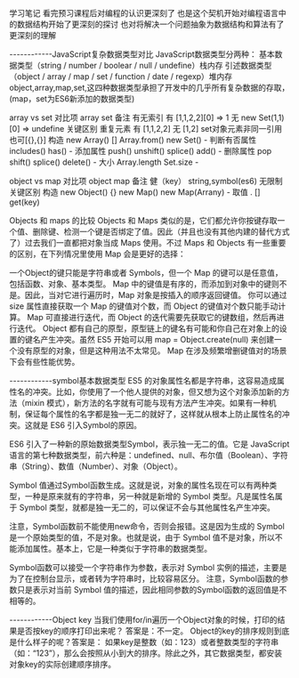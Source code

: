 学习笔记
看完预习课程后对编程的认识更深刻了
也是这个契机开始对编程语言中的数据结构开始了更深刻的探讨
也对将解决一个问题抽象为数据结构和算法有了更深刻的理解

------------JavaScript复杂数据类型对比
JavaScript数据类型分两种：
基本数据类型（string / number / boolear / null / undefine）栈内存
引述数据类型（object / array / map / set / function / date / regexp）堆内存
object,array,map,set,这四种数据类型承担了开发中的几乎所有复杂数据的存取，(map，set为ES6新添加的数据类型)

array vs set
  对比项	       array	                    set	                    备注
有无索引	有 [1,1,2,2][0] => 1	     无 new Set(1,1)[0] => undefine	关键区别
重复元素	有 [1,1,2,2]	             无 [1,2]	                    set对象元素非同一引用也可[{},{}]
构造	   new Array() [] Array.from()	new Set()	                   -
判断有否属性	 includes()	              has()	                        -
添加属性	push() unshift() splice()	  add()	                        -
删除属性	pop shift() splice()	     delete()	                    -
大小	    Array.length	            Set.size	                    -

object vs map
   对比项	        object	            map	                                        备注
健（key）	        string,symbol(es6)	无限制	                                    关键区别
构造	     new Object() {}	        new Map() new Map(Arrany<entry object>)	    -
取值	            . []	            get(key)	

Objects 和 maps 的比较
Objects 和 Maps 类似的是，它们都允许你按键存取一个值、删除键、检测一个键是否绑定了值。因此（并且也没有其他内建的替代方式了）过去我们一直都把对象当成 Maps 使用。不过 Maps 和 Objects 有一些重要的区别，在下列情况里使用 Map 会是更好的选择：

一个Object的键只能是字符串或者 Symbols，但一个 Map 的键可以是任意值，包括函数、对象、基本类型。
Map 中的键值是有序的，而添加到对象中的键则不是。因此，当对它进行遍历时，Map 对象是按插入的顺序返回键值。
你可以通过 size 属性直接获取一个 Map 的键值对个数，而 Object 的键值对个数只能手动计算。
Map 可直接进行迭代，而 Object 的迭代需要先获取它的键数组，然后再进行迭代。
Object 都有自己的原型，原型链上的键名有可能和你自己在对象上的设置的键名产生冲突。虽然 ES5 开始可以用 map = Object.create(null) 来创建一个没有原型的对象，但是这种用法不太常见。
Map 在涉及频繁增删键值对的场景下会有些性能优势。


------------symbol基本数据类型
ES5 的对象属性名都是字符串，这容易造成属性名的冲突。比如，你使用了一个他人提供的对象，但又想为这个对象添加新的方法（mixin 模式），新方法的名字就有可能与现有方法产生冲突。如果有一种机制，保证每个属性的名字都是独一无二的就好了，这样就从根本上防止属性名的冲突。这就是 ES6 引入Symbol的原因。

ES6 引入了一种新的原始数据类型Symbol，表示独一无二的值。它是 JavaScript 语言的第七种数据类型，前六种是：undefined、null、布尔值（Boolean）、字符串（String）、数值（Number）、对象（Object）。

Symbol 值通过Symbol函数生成。这就是说，对象的属性名现在可以有两种类型，一种是原来就有的字符串，另一种就是新增的 Symbol 类型。凡是属性名属于 Symbol 类型，就都是独一无二的，可以保证不会与其他属性名产生冲突。

注意，Symbol函数前不能使用new命令，否则会报错。这是因为生成的 Symbol 是一个原始类型的值，不是对象。也就是说，由于 Symbol 值不是对象，所以不能添加属性。基本上，它是一种类似于字符串的数据类型。

Symbol函数可以接受一个字符串作为参数，表示对 Symbol 实例的描述，主要是为了在控制台显示，或者转为字符串时，比较容易区分。
注意，Symbol函数的参数只是表示对当前 Symbol 值的描述，因此相同参数的Symbol函数的返回值是不相等的。


------------Object key
当我们使用for/in遍历一个Object对象的时候，打印的结果是否按key的顺序打印出来呢？
答案是：不一定。
Object的key的排序规则到底是什么样子的呢？答案是：
如果key是整数（如：123）或者整数类型的字符串（如：“123”），那么会按照从小到大的排序。除此之外，其它数据类型，都安装对象key的实际创建顺序排序。
